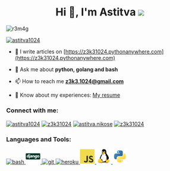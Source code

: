 <h1 align="center">Hi 👋, I'm Astitva <img src="https://i.pinimg.com/originals/06/66/59/066659e927c68b9ff54fa28d5921a63b.gif" width=50></h1>
<p align="left"> <img src="https://komarev.com/ghpvc/?username=r3m4g&label=View%20Count&color=06d6a0&style=flat" alt="r3m4g" /> </p>

<p align="left"> <a href="https://twitter.com/astitva1024" target="blank"><img src="https://img.shields.io/twitter/follow/astitva1024?logo=twitter&style=for-the-badge" alt="astitva1024" /></a> </p>

- 📝 I write articles on [https://z3k31024.pythonanywhere.com](https://z3k31024.pythonanywhere.com)

- 💬 Ask me about **python, golang and bash**

- 📫 How to reach me **z3k3.1024@gmail.com**

- 📄 Know about my experiences: [My resume](https://anonfiles.com/J6Kdo9P9x3/Astitva_Nikose_Resume_V5_pdf)

<h3 align="left">Connect with me:</h3>
<p align="left">
<a href="https://twitter.com/astitva1024" target="blank"><img align="center" src="https://raw.githubusercontent.com/rahuldkjain/github-profile-readme-generator/master/src/images/icons/Social/twitter.svg" alt="astitva1024" height="30" width="40" /></a>
<a href="https://linkedin.com/in/z3k31024" target="blank"><img align="center" src="https://raw.githubusercontent.com/rahuldkjain/github-profile-readme-generator/master/src/images/icons/Social/linked-in-alt.svg" alt="z3k31024" height="30" width="40" /></a>
<a href="https://fb.com/astitva.nikose" target="blank"><img align="center" src="https://raw.githubusercontent.com/rahuldkjain/github-profile-readme-generator/master/src/images/icons/Social/facebook.svg" alt="astitva.nikose" height="30" width="40" /></a>
<a href="https://instagram.com/z3k31024" target="blank"><img align="center" src="https://raw.githubusercontent.com/rahuldkjain/github-profile-readme-generator/master/src/images/icons/Social/instagram.svg" alt="z3k31024" height="30" width="40" /></a>
</p>

<h3 align="left">Languages and Tools:</h3>
<p align="left"> <a href="https://www.gnu.org/software/bash/" target="_blank"> <img src="https://www.vectorlogo.zone/logos/gnu_bash/gnu_bash-icon.svg" alt="bash" width="40" height="40"/> </a> <a href="https://www.djangoproject.com/" target="_blank"> <img src="https://raw.githubusercontent.com/devicons/devicon/master/icons/django/django-original.svg" alt="django" width="40" height="40"/> </a> <a href="https://git-scm.com/" target="_blank"> <img src="https://www.vectorlogo.zone/logos/git-scm/git-scm-icon.svg" alt="git" width="40" height="40"/> </a> <a href="https://heroku.com" target="_blank"> <img src="https://www.vectorlogo.zone/logos/heroku/heroku-icon.svg" alt="heroku" width="40" height="40"/> </a> <a href="https://developer.mozilla.org/en-US/docs/Web/JavaScript" target="_blank"> <img src="https://raw.githubusercontent.com/devicons/devicon/master/icons/javascript/javascript-original.svg" alt="javascript" width="40" height="40"/> </a><a href="https://www.linux.org/" target="_blank"> <img src="https://raw.githubusercontent.com/devicons/devicon/master/icons/linux/linux-original.svg" alt="linux" width="40" height="40"/> </a> <a href="https://www.python.org" target="_blank"> <img src="https://raw.githubusercontent.com/devicons/devicon/master/icons/python/python-original.svg" alt="python" width="40" height="40"/> </a> </p>
